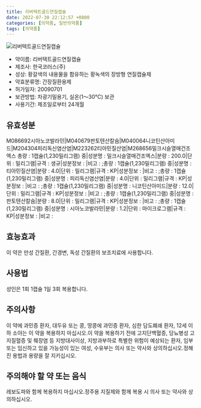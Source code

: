 ```yaml
---
title: 리버텍트골드연질캡슐
date: 2022-07-30 22:12:57 +0800
categories: [의약품, 일반의약품]
tags: [의약품]
---
```

![리버텍트골드연질캡슐](https://nedrug.mfds.go.kr/pbp/cmn/itemImageDownload/151499405691800068)

- 약이름: 리버텍트골드연질캡슐
- 제조사: 한국코러스(주)
- 성상: 황갈색의 내용물을 함유하는 황녹색의 장방형 연질캡슐제
- 약효분류명: 간장질환용제
- 허가일자: 20090701
- 보관방법: 차광기밀용기, 실온(1～30℃) 보관
- 사용기간: 제조일로부터 24개월
## 유효성분
M086692시아노코발라민|M040679판토텐산칼슘|M040064니코틴산아미드|M204304피리독신염산염|M223262티아민질산염|M268656밀크시슬열매건조엑스
총량 : 1캡슐(1,230밀리그램) 중|성분명 : 밀크시슬열매건조엑스|분량 : 200.0|단위 : 밀리그램|규격 : 생규|성분정보 : |비고 : ;총량 : 1캡슐(1,230밀리그램) 중|성분명 : 티아민질산염|분량 : 4.0|단위 : 밀리그램|규격 : KP|성분정보 : |비고 : ;총량 : 1캡슐(1,230밀리그램) 중|성분명 : 피리독신염산염|분량 : 4.0|단위 : 밀리그램|규격 : KP|성분정보 : |비고 : ;총량 : 1캡슐(1,230밀리그램) 중|성분명 : 니코틴산아미드|분량 : 12.0|단위 : 밀리그램|규격 : KP|성분정보 : |비고 : ;총량 : 1캡슐(1,230밀리그램) 중|성분명 : 판토텐산칼슘|분량 : 8.0|단위 : 밀리그램|규격 : KP|성분정보 : |비고 : ;총량 : 1캡슐(1,230밀리그램) 중|성분명 : 시아노코발라민|분량 : 1.2|단위 : 마이크로그램|규격 : KP|성분정보 : |비고 :
## 효능효과
이 약은 만성 간질환, 간경변, 독성 간질환의 보조치료에 사용합니다.
## 사용법
성인은 1회 1캡슐 1일 3회 복용합니다.
## 주의사항
이 약에 과민증 환자, 대두유 또는 콩, 땅콩에 과민증 환자, 심한 담도폐쇄 환자, 12세 이하 소아는 이 약을 복용하지 마십시오.이 약을 복용하기 전에 고지단백혈증, 당뇨병성 고지질혈증 및 췌장염 등 지방대사이상, 지방과부하로 특별한 위험이 예상되는 환자, 임부 또는 임신하고 있을 가능성이 있는 여성, 수유부는 의사 또는 약사와 상의하십시오.정해진 용법과 용량을 잘 지키십시오.
## 주의해야 할 약 또는 음식
레보도파와 함께 복용하지 마십시오.정주용 지질제와 함께 복용 시 의사 또는 약사와 상의하십시오.
